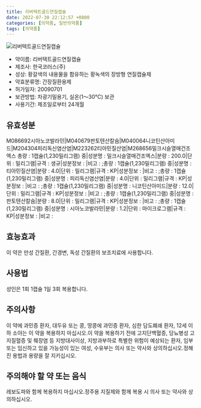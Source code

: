 ```yaml
---
title: 리버텍트골드연질캡슐
date: 2022-07-30 22:12:57 +0800
categories: [의약품, 일반의약품]
tags: [의약품]
---
```

![리버텍트골드연질캡슐](https://nedrug.mfds.go.kr/pbp/cmn/itemImageDownload/151499405691800068)

- 약이름: 리버텍트골드연질캡슐
- 제조사: 한국코러스(주)
- 성상: 황갈색의 내용물을 함유하는 황녹색의 장방형 연질캡슐제
- 약효분류명: 간장질환용제
- 허가일자: 20090701
- 보관방법: 차광기밀용기, 실온(1～30℃) 보관
- 사용기간: 제조일로부터 24개월
## 유효성분
M086692시아노코발라민|M040679판토텐산칼슘|M040064니코틴산아미드|M204304피리독신염산염|M223262티아민질산염|M268656밀크시슬열매건조엑스
총량 : 1캡슐(1,230밀리그램) 중|성분명 : 밀크시슬열매건조엑스|분량 : 200.0|단위 : 밀리그램|규격 : 생규|성분정보 : |비고 : ;총량 : 1캡슐(1,230밀리그램) 중|성분명 : 티아민질산염|분량 : 4.0|단위 : 밀리그램|규격 : KP|성분정보 : |비고 : ;총량 : 1캡슐(1,230밀리그램) 중|성분명 : 피리독신염산염|분량 : 4.0|단위 : 밀리그램|규격 : KP|성분정보 : |비고 : ;총량 : 1캡슐(1,230밀리그램) 중|성분명 : 니코틴산아미드|분량 : 12.0|단위 : 밀리그램|규격 : KP|성분정보 : |비고 : ;총량 : 1캡슐(1,230밀리그램) 중|성분명 : 판토텐산칼슘|분량 : 8.0|단위 : 밀리그램|규격 : KP|성분정보 : |비고 : ;총량 : 1캡슐(1,230밀리그램) 중|성분명 : 시아노코발라민|분량 : 1.2|단위 : 마이크로그램|규격 : KP|성분정보 : |비고 :
## 효능효과
이 약은 만성 간질환, 간경변, 독성 간질환의 보조치료에 사용합니다.
## 사용법
성인은 1회 1캡슐 1일 3회 복용합니다.
## 주의사항
이 약에 과민증 환자, 대두유 또는 콩, 땅콩에 과민증 환자, 심한 담도폐쇄 환자, 12세 이하 소아는 이 약을 복용하지 마십시오.이 약을 복용하기 전에 고지단백혈증, 당뇨병성 고지질혈증 및 췌장염 등 지방대사이상, 지방과부하로 특별한 위험이 예상되는 환자, 임부 또는 임신하고 있을 가능성이 있는 여성, 수유부는 의사 또는 약사와 상의하십시오.정해진 용법과 용량을 잘 지키십시오.
## 주의해야 할 약 또는 음식
레보도파와 함께 복용하지 마십시오.정주용 지질제와 함께 복용 시 의사 또는 약사와 상의하십시오.
